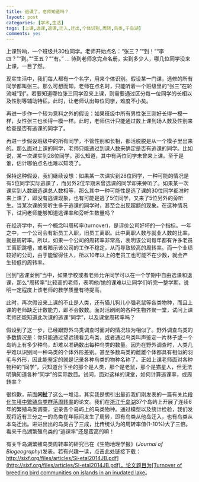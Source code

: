 ```yaml
---
title: 逃课了，老师知道吗？
layout: post
categories: [学术,生活]
tags: [上课,选课,退课,迁入,迁出,个体识别,周转,鸟类,千岛湖]
comments: yes
---
```


上课铃响，一个班级共30位同学。老师开始点名：“张三？”“到！”“李四？”“到。”“王五？”“有。” ... 待到老师念完点名册，实到多少人，哪几位同学没来上课，一目了然。

现实生活中，我们每人都有一个名字，用来个体识别。假设某一门课，选修的所有同学都叫张三。那么可想而知，老师在点名时，只能听着一个班级里的“张三”在轮流喊“到”。若要知道哪位张三同学没来上课，则需要通过区分每一位同学的长相以及性别等辅助特征。此时，让老师认出每位同学，难度不小矣。

再进一步作一个较为意料之外的假设：如果班级中所有男性张三刚好长得一模一样，女性张三也长得一模一样。此时，老师估计只能通过数上课到场人数及性别来检查是否有逃课的同学了。

再进一步假设班级中的所有同学，不管性别和长相，都活脱脱是从一个模子里出来的。那么面对上课的同学，老师只能通过到课人数来确定是否有逃课的同学。比如说，某一次课实到28位同学。那么知道，其中有两位同学未曾来上课。至于是谁，估计哪怕点名也难以知晓了。

保持这种假设，我们继续设想：如果某一次课实到28位同学，一种可能的情况是有5位同学实际逃课了，而另外2位早期未曾选课的同学却来旁听了。如果某一次课实到人数跟选课总人数相等，那么其中一种可能性是选了课的30位同学都准时来上课了，即没有逃课现象，也有可能是逃了5位同学，又来了5位另外的旁听生。当某次课的旁听生多于逃课的同学时，甚至会出现超额的现象。在这种情况下，试问老师能够知道逃课率和旁听生数量吗？

在经济学中，有一个概念叫周转率(turnover)，是评价公司好坏的一个指标。一年之中，一个公司会有新员工入职，旧员工离职。此中离职人数与就业人数的比率，就是周转率。所以，如果一个公司的周转率非常高，表明该公司每年都有许多老员工离职跳槽，或者暗示该公司的工作不稳定，从而导致较高的周转率。而一个业绩较好的公司，由于能留得住人，所以10年以上的老员工也可能不在少数，就会产生较低的周转率。

回到“逃课案例”当中，如果学校或者老师允许同学可以在一个学期中自由选课和退课，那么“周转率”比较高的老师，表明他/她的课难以让同学们听完一整学期，说明一定程度上该老师的教学质量有待提高，

此时，再次假设来上课的不止是人类，还有猫儿狗儿小强老鼠等各类物种，而且上课的老师缺乏计数能力，即不会数数。面对活刷刷的各种生物齐聚一堂，试问上课老师还能知道此次课的逃课“同学”，以及课堂周转率吗？

假设到了这一步，已经跟野外鸟类调查时面对的情况较为相似了。野外调查鸟类的多数情况是：你只能通过望远镜看见鸟类，或者通过鸟类叫声鉴定一片林子或一个岛屿上有多少种鸟，却难以准确数出每种鸟类的数量。因为在野外调查时，人类几乎难以识别同一种鸟类的个体外形差别。甚至多数鸟类的雌雄个体都具有相似的羽毛与外形，因此能鉴定的就是记录各种鸟类的物种名称了。正如上课老师面对各种物种的“同学”，只知道台下坐的那个是人类，那个是老鼠，那个是猫星人，但无法明确知道各种“同学”的实际数目。试问，面对这样的课堂，如何计算逃课率，或周转率？

很抱歉，前面**闲扯**了这么一堆话，其实我是想引出最近我们刚发表的一篇有关[片段化生境中繁殖鸟类群落周转率](http://sixf.org/files/articles/Si-etal2014JB.pdf)的论文。我们在[浙江千岛湖](http://sixf.org/cn/2014/06/field-survey-in-thousand-island-lake/)37个岛屿上开展了连续6年的繁殖鸟类调查，记录各个岛屿上的鸟类物种。通过模型以及统计检验，我们发现将近有三分之一的鸟类在年际间发生了周转，即有鸟类从他岛迁入，也有鸟类从本岛迁出。进进出出的鸟类占了三成，比传统认为的周转率值(1-10%)大了三倍。看来千岛湖繁殖鸟类的“逃课率”还是蛮高的嘛！

有关千岛湖繁殖鸟类周转率的研究已在《生物地理学报》(*Journal of Biogeography*)发表。若有兴趣一读，点击此处链接下载：[http://sixf.org/files/articles/Si-etal2014JB.pdf](http://sixf.org/files/articles/Si-etal2014JB.pdf)，论文题目为[Turnover of breeding bird communities on islands in an inudated lake](http://sixf.org/files/articles/Si-etal2014JB.pdf)。


